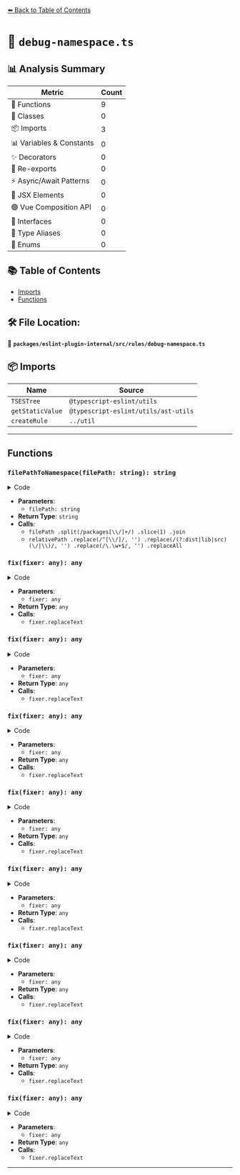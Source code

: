[⬅️ Back to Table of Contents](../../../../index.md)

# 📄 `debug-namespace.ts`

## 📊 Analysis Summary

| Metric | Count |
|--------|-------|
| 🔧 Functions | 9 |
| 🧱 Classes | 0 |
| 📦 Imports | 3 |
| 📊 Variables & Constants | 0 |
| ✨ Decorators | 0 |
| 🔄 Re-exports | 0 |
| ⚡ Async/Await Patterns | 0 |
| 💠 JSX Elements | 0 |
| 🟢 Vue Composition API | 0 |
| 📐 Interfaces | 0 |
| 📑 Type Aliases | 0 |
| 🎯 Enums | 0 |

## 📚 Table of Contents

- [Imports](#imports)
- [Functions](#functions)

## 🛠️ File Location:
📂 **`packages/eslint-plugin-internal/src/rules/debug-namespace.ts`**

## 📦 Imports

| Name | Source |
|------|--------|
| `TSESTree` | `@typescript-eslint/utils` |
| `getStaticValue` | `@typescript-eslint/utils/ast-utils` |
| `createRule` | `../util` |


---

## Functions

### `filePathToNamespace(filePath: string): string`

<details><summary>Code</summary>

```ts
function filePathToNamespace(filePath: string) {
  const relativePath = filePath
    .split(/packages[\\/]+/)
    .slice(1)
    .join('');

  const relativeNamespace = relativePath
    .replace(/^[\\/]/, '')
    .replace(/(?:dist|lib|src)(\/|\\)/, '')
    .replace(/\.\w+$/, '')
    .replaceAll(/[^a-z0-9-]+/gi, ':');

  return `typescript-eslint:${relativeNamespace}`;
}
```
</details>

- **Parameters**:
  - `filePath: string`
- **Return Type**: `string`
- **Calls**:
  - `filePath
    .split(/packages[\\/]+/)
    .slice(1)
    .join`
  - `relativePath
    .replace(/^[\\/]/, '')
    .replace(/(?:dist|lib|src)(\/|\\)/, '')
    .replace(/\.\w+$/, '')
    .replaceAll`
### `fix(fixer: any): any`

<details><summary>Code</summary>

```ts
fixer => fixer.replaceText(argument, `'${expected}'`)
```
</details>

- **Parameters**:
  - `fixer: any`
- **Return Type**: `any`
- **Calls**:
  - `fixer.replaceText`
### `fix(fixer: any): any`

<details><summary>Code</summary>

```ts
fixer => fixer.replaceText(argument, `'${expected}'`)
```
</details>

- **Parameters**:
  - `fixer: any`
- **Return Type**: `any`
- **Calls**:
  - `fixer.replaceText`
### `fix(fixer: any): any`

<details><summary>Code</summary>

```ts
fixer => fixer.replaceText(argument, `'${expected}'`)
```
</details>

- **Parameters**:
  - `fixer: any`
- **Return Type**: `any`
- **Calls**:
  - `fixer.replaceText`
### `fix(fixer: any): any`

<details><summary>Code</summary>

```ts
fixer => fixer.replaceText(argument, `'${expected}'`)
```
</details>

- **Parameters**:
  - `fixer: any`
- **Return Type**: `any`
- **Calls**:
  - `fixer.replaceText`
### `fix(fixer: any): any`

<details><summary>Code</summary>

```ts
fixer => fixer.replaceText(argument, `'${expected}'`)
```
</details>

- **Parameters**:
  - `fixer: any`
- **Return Type**: `any`
- **Calls**:
  - `fixer.replaceText`
### `fix(fixer: any): any`

<details><summary>Code</summary>

```ts
fixer => fixer.replaceText(argument, `'${expected}'`)
```
</details>

- **Parameters**:
  - `fixer: any`
- **Return Type**: `any`
- **Calls**:
  - `fixer.replaceText`
### `fix(fixer: any): any`

<details><summary>Code</summary>

```ts
fixer => fixer.replaceText(argument, `'${expected}'`)
```
</details>

- **Parameters**:
  - `fixer: any`
- **Return Type**: `any`
- **Calls**:
  - `fixer.replaceText`
### `fix(fixer: any): any`

<details><summary>Code</summary>

```ts
fixer => fixer.replaceText(argument, `'${expected}'`)
```
</details>

- **Parameters**:
  - `fixer: any`
- **Return Type**: `any`
- **Calls**:
  - `fixer.replaceText`

---